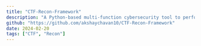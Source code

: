 ```yaml
---
title: "CTF-Recon-Framework"
description: "A Python-based multi-function cybersecurity tool to perform recon on CTF machines."
github: "https://github.com/akshaychavan10/CTF-Recon-Framework"
date: 2024-02-20
tags: ["CTF", "Recon"]
---
```


